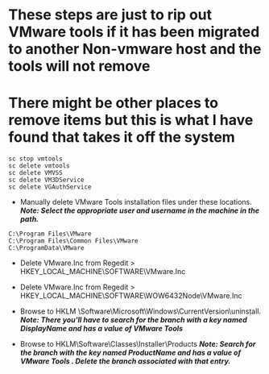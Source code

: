 # These steps are just to rip out VMware tools if it has been migrated to another Non-vmware host and the tools will not remove
# There might be other places to remove items but this is what I have found that takes it off the system

```
sc stop vmtools
sc delete vmtools
sc delete VMVSS
sc delete VM3DService
sc delete VGAuthService
```

- Manually delete VMware Tools installation files under these locations. 
    ***Note: Select the appropriate user and username in the machine in the path.***
```
C:\Program Files\VMware
C:\Program Files\Common Files\VMware
C:\ProgramData\VMware
```
- Delete VMware.Inc from Regedit > HKEY_LOCAL_MACHINE\SOFTWARE\VMware.Inc

- Delete VMware.Inc from Regedit > HKEY_LOCAL_MACHINE\SOFTWARE\WOW6432Node\VMware.Inc


- Browse to HKLM \Software\Microsoft\Windows\CurrentVersion\uninstall.
	***Note: There you'll have to search for the branch with a key named DisplayName and has a value of VMware Tools***

- Browse to HKLM\Software\Classes\Installer\Products
	***Note: Search for the branch with the key named ProductName and has a value of VMware Tools . Delete the branch associated with that entry.***
